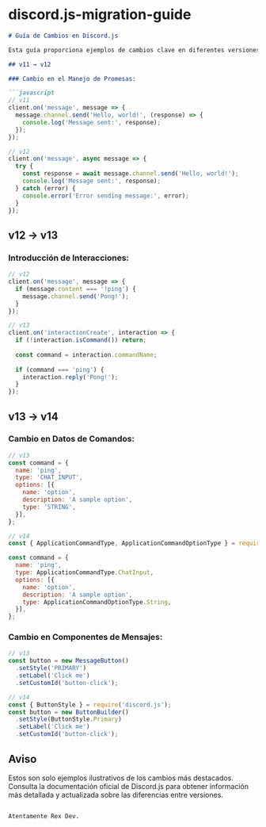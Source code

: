 # discord.js-migration-guide


```markdown
# Guía de Cambios en Discord.js

Esta guía proporciona ejemplos de cambios clave en diferentes versiones de Discord.js, incluyendo v11, v12, v13 y v14.

## v11 → v12

### Cambio en el Manejo de Promesas:

```javascript
// v11
client.on('message', message => {
  message.channel.send('Hello, world!', (response) => {
    console.log('Message sent:', response);
  });
});

// v12
client.on('message', async message => {
  try {
    const response = await message.channel.send('Hello, world!');
    console.log('Message sent:', response);
  } catch (error) {
    console.error('Error sending message:', error);
  }
});
```

## v12 → v13

### Introducción de Interacciones:

```javascript
// v12
client.on('message', message => {
  if (message.content === '!ping') {
    message.channel.send('Pong!');
  }
});

// v13
client.on('interactionCreate', interaction => {
  if (!interaction.isCommand()) return;
  
  const command = interaction.commandName;
  
  if (command === 'ping') {
    interaction.reply('Pong!');
  }
});
```

## v13 → v14

### Cambio en Datos de Comandos:

```javascript
// v13
const command = {
  name: 'ping',
  type: 'CHAT_INPUT',
  options: [{
    name: 'option',
    description: 'A sample option',
    type: 'STRING',
  }],
};

// v14
const { ApplicationCommandType, ApplicationCommandOptionType } = require('discord.js');

const command = {
  name: 'ping',
  type: ApplicationCommandType.ChatInput,
  options: [{
    name: 'option',
    description: 'A sample option',
    type: ApplicationCommandOptionType.String,
  }],
};
```

### Cambio en Componentes de Mensajes:

```javascript
// v13
const button = new MessageButton()
  .setStyle('PRIMARY')
  .setLabel('Click me')
  .setCustomId('button-click');

// v14
const { ButtonStyle } = require('discord.js');
const button = new ButtonBuilder()
  .setStyle(ButtonStyle.Primary)
  .setLabel('Click me')
  .setCustomId('button-click');
```

## Aviso

Estos son solo ejemplos ilustrativos de los cambios más destacados. Consulta la documentación oficial de Discord.js para obtener información más detallada y actualizada sobre las diferencias entre versiones.
```

Atentamente Rex Dev.

